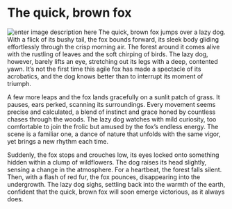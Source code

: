 ﻿# The quick, brown fox
![enter image description here](https://i.ibb.co/FYPJGX2/fox-1.webp)
The quick, brown fox jumps over a lazy dog. With a flick of its bushy tail, the fox bounds forward, its sleek body gliding effortlessly through the crisp morning air. The forest around it comes alive with the rustling of leaves and the soft chirping of birds. The lazy dog, however, barely lifts an eye, stretching out its legs with a deep, contented yawn. It’s not the first time this agile fox has made a spectacle of its acrobatics, and the dog knows better than to interrupt its moment of triumph.

A few more leaps and the fox lands gracefully on a sunlit patch of grass. It pauses, ears perked, scanning its surroundings. Every movement seems precise and calculated, a blend of instinct and grace honed by countless chases through the woods. The lazy dog watches with mild curiosity, too comfortable to join the frolic but amused by the fox’s endless energy. The scene is a familiar one, a dance of nature that unfolds with the same vigor, yet brings a new rhythm each time.

Suddenly, the fox stops and crouches low, its eyes locked onto something hidden within a clump of wildflowers. The dog raises its head slightly, sensing a change in the atmosphere. For a heartbeat, the forest falls silent. Then, with a flash of red fur, the fox pounces, disappearing into the undergrowth. The lazy dog sighs, settling back into the warmth of the earth, confident that the quick, brown fox will soon emerge victorious, as it always does.
